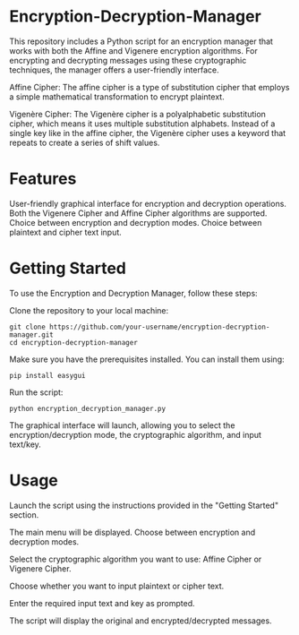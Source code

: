 # Encryption-Decryption-Manager

This repository includes a Python script for an encryption manager that works with both the Affine and Vigenere encryption algorithms. For encrypting and decrypting messages using these cryptographic techniques, the manager offers a user-friendly interface.

Affine Cipher:
The affine cipher is a type of substitution cipher that employs a simple mathematical transformation to encrypt plaintext.

Vigenère Cipher:
The Vigenère cipher is a polyalphabetic substitution cipher, which means it uses multiple substitution alphabets. Instead of a single key like in the affine cipher, the Vigenère cipher uses a keyword that repeats to create a series of shift values. 

# Features

User-friendly graphical interface for encryption and decryption operations.
Both the Vigenere Cipher and Affine Cipher algorithms are supported.
Choice between encryption and decryption modes.
Choice between plaintext and cipher text input.

# Getting Started

To use the Encryption and Decryption Manager, follow these steps:

Clone the repository to your local machine:

    git clone https://github.com/your-username/encryption-decryption-manager.git
    cd encryption-decryption-manager

Make sure you have the prerequisites installed. You can install them using:

    pip install easygui

Run the script:

    python encryption_decryption_manager.py

The graphical interface will launch, allowing you to select the encryption/decryption mode, the cryptographic algorithm, and input text/key.

# Usage

Launch the script using the instructions provided in the "Getting Started" section.

The main menu will be displayed. Choose between encryption and decryption modes.

Select the cryptographic algorithm you want to use: Affine Cipher or Vigenere Cipher.

Choose whether you want to input plaintext or cipher text.

Enter the required input text and key as prompted.

The script will display the original and encrypted/decrypted messages.
